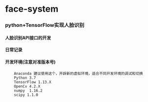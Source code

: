 # face-system
### python+TensorFlow实现人脸识别
#### 人脸识别API接口的开发
#### 日常记录
#### 开发环境(注意对准版本号)
```
    Anaconda 建议使用这个，开辟新的虚拟环境，适合不同开发环境的调试和切换
    Python 3.7
    TensorFlow 1.13.X
    OpenCv 4.2.X
    numpy  1.16.2
    scipy 1.1.0

```